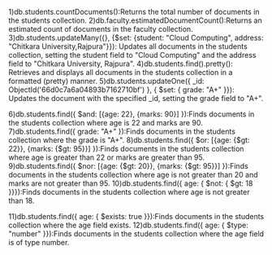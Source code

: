 1)db.students.countDocuments():Returns the total number of documents in the students collection. 2)db.faculty.estimatedDocumentCount():Returns an estimated count of documents in the faculty collection. 3)db.students.updateMany({}, {$set: {student: "Cloud Computing", address: "Chitkara University,Rajpura"}}): Updates all documents in the students collection, setting the student field to "Cloud Computing" and the address field to "Chitkara University, Rajpura". 4)db.students.find().pretty(): Retrieves and displays all documents in the students collection in a formatted (pretty) manner. 5)db.students.updateOne({ _id: ObjectId('66d0c7a6a04893b7162710bf') }, { $set: { grade: "A+" }}): Updates the document with the specified _id, setting the grade field to "A+".

6)db.students.find({ $and: [{age: 22}, {marks: 90}] }):Finds documents in the students collection where age is 22 and marks are 90. 7)db.students.find({ grade: "A+" }):Finds documents in the students collection where the grade is "A+". 8)db.students.find({ $or: [{age: {$gt: 22}}, {marks: {$gt: 95}}] }):Finds documents in the students collection where age is greater than 22 or marks are greater than 95. 9)db.students.find({ $nor: [{age: {$gt: 20}}, {marks: {$gt: 95}}] }):Finds documents in the students collection where age is not greater than 20 and marks are not greater than 95. 10)db.students.find({ age: { $not: { $gt: 18 }}}):Finds documents in the students collection where age is not greater than 18.

11)db.students.find({ age: { $exists: true }}):Finds documents in the students collection where the age field exists. 12)db.students.find({ age: { $type: "number" }}):Finds documents in the students collection where the age field is of type number.